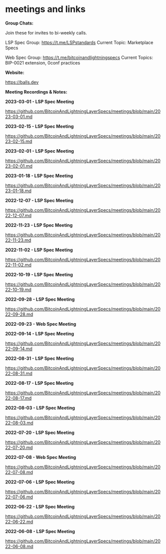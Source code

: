 # meetings and links

**Group Chats:** 

Join these for invites to bi-weekly calls.


LSP Spec Group: https://t.me/LSPstandards
Current Topic: Marketplace Specs

Web Spec Group: https://t.me/bitcoinandlightningspecs
Current Topics: BIP-0021 extension, 0conf practices

**Website:** 

https://balls.dev


**Meeting Recordings & Notes:**

**2023-03-01 - LSP Spec Meeting**

https://github.com/BitcoinAndLightningLayerSpecs/meetings/blob/main/2023-03-01.md

**2023-02-15 - LSP Spec Meeting**

https://github.com/BitcoinAndLightningLayerSpecs/meetings/blob/main/2023-02-15.md

**2023-02-01 - LSP Spec Meeting**

https://github.com/BitcoinAndLightningLayerSpecs/meetings/blob/main/2023-02-01.md

**2023-01-18 - LSP Spec Meeting**

https://github.com/BitcoinAndLightningLayerSpecs/meetings/blob/main/2023-01-18.md

**2022-12-07 - LSP Spec Meeting**

https://github.com/BitcoinAndLightningLayerSpecs/meetings/blob/main/2022-12-07.md

**2022-11-23 - LSP Spec Meeting**

https://github.com/BitcoinAndLightningLayerSpecs/meetings/blob/main/2022-11-23.md

**2022-11-02 - LSP Spec Meeting**

https://github.com/BitcoinAndLightningLayerSpecs/meetings/blob/main/2022-11-02.md

**2022-10-19 - LSP Spec Meeting**

https://github.com/BitcoinAndLightningLayerSpecs/meetings/blob/main/2022-10-19.md

**2022-09-28 - LSP Spec Meeting**

https://github.com/BitcoinAndLightningLayerSpecs/meetings/blob/main/2022-09-28.md

**2022-09-23 - Web Spec Meeting**

**2022-09-14 - LSP Spec Meeting**

https://github.com/BitcoinAndLightningLayerSpecs/meetings/blob/main/2022-09-14.md

**2022-08-31 - LSP Spec Meeting**

https://github.com/BitcoinAndLightningLayerSpecs/meetings/blob/main/2022-08-31.md

**2022-08-17 - LSP Spec Meeting**

https://github.com/BitcoinAndLightningLayerSpecs/meetings/blob/main/2022-08-17.md

**2022-08-03 - LSP Spec Meeting**

https://github.com/BitcoinAndLightningLayerSpecs/meetings/blob/main/2022-08-03.md

**2022-07-20 - LSP Spec Meeting**

https://github.com/BitcoinAndLightningLayerSpecs/meetings/blob/main/2022-07-20.md

**2022-07-08 - Web Spec Meeting**

https://github.com/BitcoinAndLightningLayerSpecs/meetings/blob/main/2022-07-08.md

**2022-07-06 - LSP Spec Meeting**

https://github.com/BitcoinAndLightningLayerSpecs/meetings/blob/main/2022-07-06.md

**2022-06-22 - LSP Spec Meeting**

https://github.com/BitcoinAndLightningLayerSpecs/meetings/blob/main/2022-06-22.md

**2022-06-08 - LSP Spec Meeting**

https://github.com/BitcoinAndLightningLayerSpecs/meetings/blob/main/2022-06-08.md
